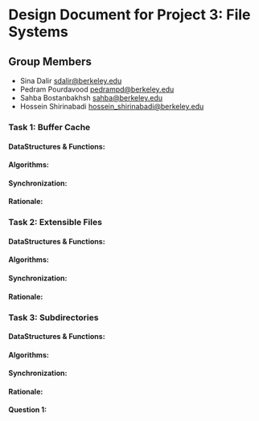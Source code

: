 Design Document for Project 3: File Systems
===========================================

## Group Members

* Sina Dalir <sdalir@berkeley.edu>
* Pedram Pourdavood <pedrampd@berkeley.edu>
* Sahba Bostanbakhsh <sahba@berkeley.edu>
* Hossein Shirinabadi <hossein_shirinabadi@berkeley.edu>

### Task 1: Buffer Cache

#### DataStructures & Functions:

#### Algorithms:

#### Synchronization:

#### Rationale:













### Task 2: Extensible Files

#### DataStructures & Functions:

#### Algorithms:

#### Synchronization:

#### Rationale:



### Task 3: Subdirectories

#### DataStructures & Functions:

#### Algorithms:

#### Synchronization:

#### Rationale:


#### Question 1:

